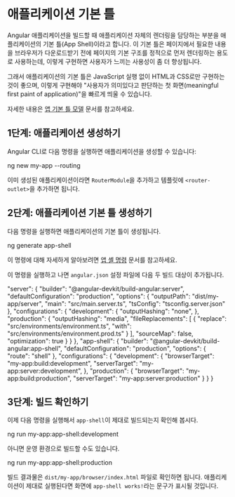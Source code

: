 <!--
# App shell
-->
# 애플리케이션 기본 틀

<!--
Application shell is a way to render a portion of your application using a route at build time.
It can improve the user experience by quickly launching a static rendered page (a skeleton common to all pages) while the browser downloads the full client version and switches to it automatically after the code loads.

This gives users a meaningful first paint of your application that appears quickly because the browser can render the HTML and CSS without the need to initialize any JavaScript.

Learn more in [The App Shell Model](https://developers.google.com/web/fundamentals/architecture/app-shell).
-->
Angular 애플리케이션을 빌드할 때 애플리케이션 자체의 렌더링을 담당하는 부분을 애플리케이션의 기본 틀(App Shell)이라고 합니다.
이 기본 틀은 페이지에서 필요한 내용을 브라우저가 다운로드받기 전에 페이지의 기본 구조를 정적으로 먼저 렌더링하는 용도로 사용하는데, 이렇게 구현하면 사용자가 느끼는 사용성이 좀 더 향상됩니다.

그래서 애플리케이션의 기본 틀은 JavaScript 실행 없이 HTML과 CSS로만 구현하는 것이 좋으며, 이렇게 구현해야 "사용자가 의미있다고 판단하는 첫 화면(meaningful first paint of application)"을 빠르게 띄울 수 있습니다.

자세한 내용은 [앱 기본 틀 모델](https://developers.google.com/web/fundamentals/architecture/app-shell) 문서를 참고하세요.

<!--
## Step 1: Prepare the application
-->
## 1단계: 애플리케이션 생성하기

<!--
You can do this with the following CLI command:
-->
Angular CLI로 다음 명령을 실행하면 애플리케이션을 생성할 수 있습니다:

<code-example language="bash">
ng new my-app --routing
</code-example>

<!--
For an existing application, you have to manually add the `RouterModule` and defining a `<router-outlet>` within your application.
-->
이미 생성된 애플리케이션이라면 `RouterModule`을 추가하고 템플릿에 `<router-outlet>`을 추가하면 됩니다.

<!--
## Step 2: Create the app shell
-->
## 2단계: 애플리케이션 기본 틀 생성하기

<!--
Use the CLI to automatically create the application shell.
-->
다음 명령을 실행하면 애플리케이션의 기본 틀이 생성됩니다.

<code-example language="bash">
ng generate app-shell
</code-example>

<!--
For more information about this command see [App shell command](cli/generate#app-shell-command). 

After running this command you will notice that the `angular.json` configuration file has been updated to add two new targets, with a few other changes.
-->
이 명령에 대해 자세하게 알아보려면 [앱 셸 명령](cli/generate#app-shell-command) 문서를 참고하세요.

이 명령을 실행하고 나면 `angular.json` 설정 파일에 다음 두 빌드 대상이 추가됩니다.

<code-example language="json">
"server": {
  "builder": "@angular-devkit/build-angular:server",
  "defaultConfiguration": "production",
  "options": {
    "outputPath": "dist/my-app/server",
    "main": "src/main.server.ts",
    "tsConfig": "tsconfig.server.json"
  },
  "configurations": {
    "development": {
      "outputHashing": "none",
    },
    "production": {
      "outputHashing": "media",
      "fileReplacements": [
        {
          "replace": "src/environments/environment.ts",
          "with": "src/environments/environment.prod.ts"
        }
      ],
      "sourceMap": false,
      "optimization": true
    }
  }
},
"app-shell": {
  "builder": "@angular-devkit/build-angular:app-shell",
  "defaultConfiguration": "production",
  "options": {
    "route": "shell"
  },
  "configurations": {
    "development": {
      "browserTarget": "my-app:build:development",
      "serverTarget": "my-app:server:development",
    },
    "production": {
      "browserTarget": "my-app:build:production",
      "serverTarget": "my-app:server:production"
    }
  }
}
</code-example>

<!--
## Step 3: Verify the app is built with the shell content
-->
## 3단계: 빌드 확인하기

<!--
Use the CLI to build the `app-shell` target.
-->
이제 다음 명령을 실행해서 `app-shell`이 제대로 빌드되는지 확인해 봅시다.

<code-example language="bash">
ng run my-app:app-shell:development
</code-example>

<!--
Or to use the production configuration.
-->
아니면 운영 환경으로 빌드할 수도 있습니다.


<code-example language="bash">
ng run my-app:app-shell:production
</code-example>

<!--
To verify the build output, open `dist/my-app/browser/index.html`. Look for default text `app-shell works!` to show that the application shell route was rendered as part of the output.
-->
빌드 결과물은 `dist/my-app/browser/index.html` 파일로 확인하면 됩니다. 애플리케이션이 제대로 실행된다면 화면에 `app-shell works!`라는 문구가 표시될 것입니다.
